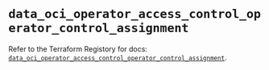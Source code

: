 # `data_oci_operator_access_control_operator_control_assignment`

Refer to the Terraform Registory for docs: [`data_oci_operator_access_control_operator_control_assignment`](https://registry.terraform.io/providers/oracle/oci/6.18.0/docs/data-sources/operator_access_control_operator_control_assignment).
